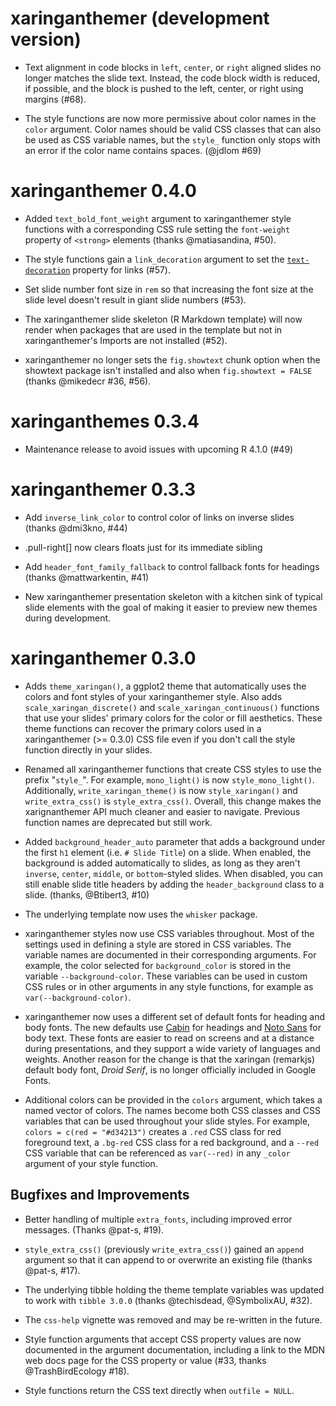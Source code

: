 <!-- NEWS.md is maintained by https://cynkra.github.io/fledge, do not edit -->

# xaringanthemer (development version)

* Text alignment in code blocks in `left`, `center`, or `right` aligned slides 
  no longer matches the slide text. Instead, the code block width is reduced,
  if possible, and the block is pushed to the left, center, or right using
  margins (#68).
  
* The style functions are now more permissive about color names in the `color`
  argument. Color names should be valid CSS classes that can also be used as CSS
  variable names, but the `style_` function only stops with an error if the
  color name contains spaces. (@jdlom #69)

# xaringanthemer 0.4.0

* Added `text_bold_font_weight` argument to xaringanthemer style functions with
  a corresponding CSS rule setting the `font-weight` property of `<strong>`
  elements (thanks @matiasandina, #50).
 
* The style functions gain a `link_decoration` argument to set the
  [`text-decoration`](https://developer.mozilla.org/en-US/docs/Web/CSS/text-decoration)
  property for links (#57).
  
* Set slide number font size in `rem` so that increasing the font size at the
  slide level doesn't result in giant slide numbers (#53).

* The xaringanthemer slide skeleton (R Markdown template) will now render when
  packages that are used in the template but not in xaringanthemer's Imports are
  not installed (#52).
  
* xaringanthemer no longer sets the `fig.showtext` chunk option when the
  showtext package isn't installed and also when `fig.showtext = FALSE` 
  (thanks @mikedecr #36, #56).

# xaringanthemes 0.3.4

* Maintenance release to avoid issues with upcoming R 4.1.0 (#49)

# xaringanthemer 0.3.3

* Add `inverse_link_color` to control color of links on inverse slides
  (thanks @dmi3kno, #44)

* .pull-right[] now clears floats just for its immediate sibling

* Add `header_font_family_fallback` to control fallback fonts for headings
  (thanks @mattwarkentin, #41)
  
* New xaringanthemer presentation skeleton with a kitchen sink of typical
  slide elements with the goal of making it easier to preview new themes
  during development.

# xaringanthemer 0.3.0

* Adds `theme_xaringan()`, a ggplot2 theme that automatically uses the colors
  and font styles of your xaringanthemer style. Also adds 
  `scale_xaringan_discrete()` and `scale_xaringan_continuous()` functions that 
  use your slides' primary colors for the color or fill aesthetics. These theme
  functions can recover the primary colors used in a xaringanthemer (>= 0.3.0)
  CSS file even if you don't call the style function directly in your slides.

* Renamed all xaringanthemer functions that create CSS styles to use the
  prefix "`style_`". For example, `mono_light()` is now `style_mono_light()`.
  Additionally, `write_xaringan_theme()` is now `style_xaringan()` and
  `write_extra_css()` is `style_extra_css()`. Overall, this change makes the
  xarignanthemer API much cleaner and easier to navigate. Previous function
  names are deprecated but still work.

* Added `background_header_auto` parameter that adds a background under the
  first `h1` element (i.e. `# Slide Title`) on a slide. When enabled, the
  background is added automatically to slides, as long as they aren't
  `inverse`, `center`, `middle`, or `bottom`-styled slides. When disabled,
  you can still enable slide title headers by adding the `header_background`
  class to a slide. (thanks, @Btibert3, #10)
  
* The underlying template now uses the `whisker` package.

* xaringanthemer styles now use CSS variables throughout. Most of the settings 
  used in defining a style are stored in CSS variables. The variable names are
  documented in their corresponding arguments. For example, the color selected
  for `background_color` is stored in the variable `--background-color`. These
  variables can be used in custom CSS rules or in other arguments in any style
  functions, for example as `var(--background-color)`.

* xaringanthemer now uses a different set of default fonts for heading and body
  fonts. The new defaults use [Cabin](https://fonts.google.com/specimen/Cabin)
  for headings and [Noto Sans](https://fonts.google.com/specimen/Noto+Sans) for
  body text. These fonts are easier to read on screens and at a distance during
  presentations, and they support a wide variety of languages and weights. 
  Another reason for the change is that the xaringan (remarkjs) default body 
  font, _Droid Serif_, is no longer officially included in Google Fonts.
  
* Additional colors can be provided in the `colors` argument, which takes a
  named vector of colors. The names become both CSS classes and CSS variables
  that can be used throughout your slide styles. For example,
  `colors = c(red = "#d34213")` creates a `.red` CSS class for red foreground 
  text, a `.bg-red` CSS class for a red background, and a `--red` CSS variable
  that can be referenced as `var(--red)` in any `_color` argument of your style
  function.


## Bugfixes and Improvements

* Better handling of multiple `extra_fonts`, including improved error messages.
  (Thanks @pat-s, #19).
  
* `style_extra_css()` (previously `write_extra_css()`) gained an `append`
  argument so that it can append to or overwrite an existing file (thanks @pat-s, #17).

* The underlying tibble holding the theme template variables was updated to 
  work with `tibble 3.0.0` (thanks @techisdead, @SymbolixAU, #32).
  
* The `css-help` vignette was removed and may be re-written in the future.

* Style function arguments that accept CSS property values are now documented in
  the argument documentation, including a link to the MDN web docs page for the
  CSS property or value (#33, thanks @TrashBirdEcology #18).

* Style functions return the CSS text directly when `outfile = NULL`.

